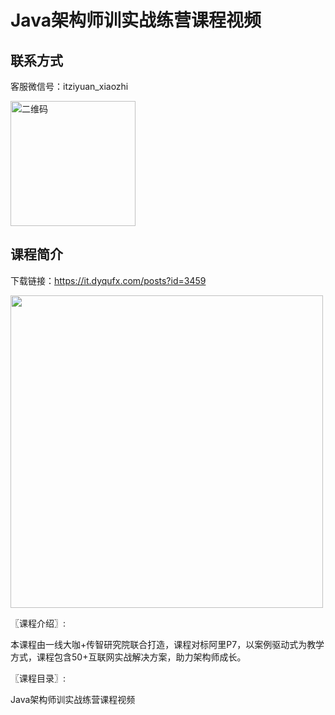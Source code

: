 # Java架构师训实战练营课程视频

## 联系方式

客服微信号：itziyuan_xiaozhi

<img src="https://ziyuanyun.oss-cn-guangzhou.aliyuncs.com/common/20240614073449/666b82192834a.jpg" width="200" height="200" alt="二维码">

## 课程简介

下载链接：https://it.dyqufx.com/posts?id=3459

<img src="https://ziyuanyun.oss-cn-guangzhou.aliyuncs.com/yun/20240515185158/664493ce24d5f.jpg" width="500" alt="">

  〖课程介绍〗:

 本课程由一线大咖+传智研究院联合打造，课程对标阿里P7，以案例驱动式为教学方式，课程包含50+互联网实战解决方案，助力架构师成长。

 〖课程目录〗:

 Java架构师训实战练营课程视频



  